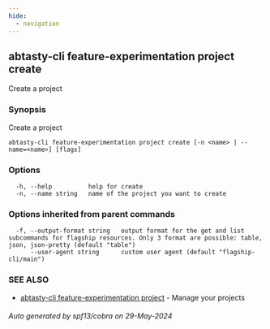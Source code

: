 ```yaml
---
hide:
  - navigation
---
```

## abtasty-cli feature-experimentation project create

Create a project

### Synopsis

Create a project

```
abtasty-cli feature-experimentation project create [-n <name> | --name=<name>] [flags]
```

### Options

```
  -h, --help          help for create
  -n, --name string   name of the project you want to create
```

### Options inherited from parent commands

```
  -f, --output-format string   output format for the get and list subcommands for flagship resources. Only 3 format are possible: table, json, json-pretty (default "table")
      --user-agent string      custom user agent (default "flagship-cli/main")
```

### SEE ALSO

* [abtasty-cli feature-experimentation project](abtasty-cli_feature-experimentation_project.md)	 - Manage your projects

###### Auto generated by spf13/cobra on 29-May-2024
